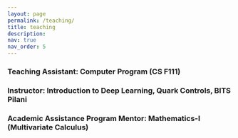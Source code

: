 ```yaml
---
layout: page
permalink: /teaching/
title: teaching
description:
nav: true
nav_order: 5
---
```


### Teaching Assistant: Computer Program (CS F111)

<!-- Took doubt-solving sessions, evaluated labs and assissted Prof. Anup B Mathew and Prof. Arnab Paul -->

### Instructor: Introduction to Deep Learning, Quark Controls, BITS Pilani

<!-- Taught Introduction to Deep Learning to first-year students (Online) and mentored them for the final-project of the course. -->

### Academic Assistance Program Mentor: Mathematics-I (Multivariate Calculus)

<!-- Conducted doubt-solving sessions and mentored first-year students for the Mathematics-1 (MATH F111). -->